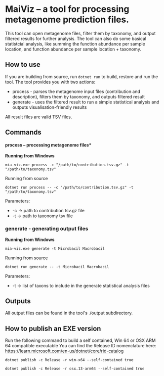 # MaiViz – a tool for processing metagenome prediction files.

This tool can open metagenome files, filter them by taxonomy, and output filtered results for further analysis. The tool can also do some basical statistcial analysis, like summing the function abundance per sample location, and function abundance per sample location + taxonomy.

## How to use

If you are building from source, run `dotnet run` to build, restore and run the tool. The tool provides you with two actions:

-   process - parses the metagenome input files (contribution and description), filters them by taxonomy, and outputs filtered result
-   generate - uses the filtered result to run a simple statistical analysis and outputs visualisation-friendly results

All result files are valid TSV files.

## Commands

#### process – processing metagenome files\*

**Running from Windows**

`mia-viz.exe process -c "/path/to/contribution.tsv.gz" -t "/path/to/taxonomy.tsv"`

Running from source

`dotnet run process -- -c "/path/to/contribution.tsv.gz" -t "/path/to/taxonomy.tsv"`

Parameters:

-   -c -> path to contribution tsv.gz file
-   -t -> path to taxonomy tsv file

### generate - generating output files

**Running from Windows**

`mia-viz.exe generate -t Microbacil Macrobacil`

Running from source

`dotnet run generate -- -t Microbacil Macrobacil`

Parameters:

-   -t -> list of taxons to include in the generate statistical analysis files

## Outputs

All output files can be found in the tool's ./output subdirectory.

## How to publish an EXE version

Run the following command to build a self contained, Win 64 or OSX ARM 64 compatible executable
You can find the Release ID nomenclature here: https://learn.microsoft.com/en-us/dotnet/core/rid-catalog

`dotnet publish -c Release -r win-x64 --self-contained true`

`dotnet publish -c Release -r osx.13-arm64 --self-contained true`
